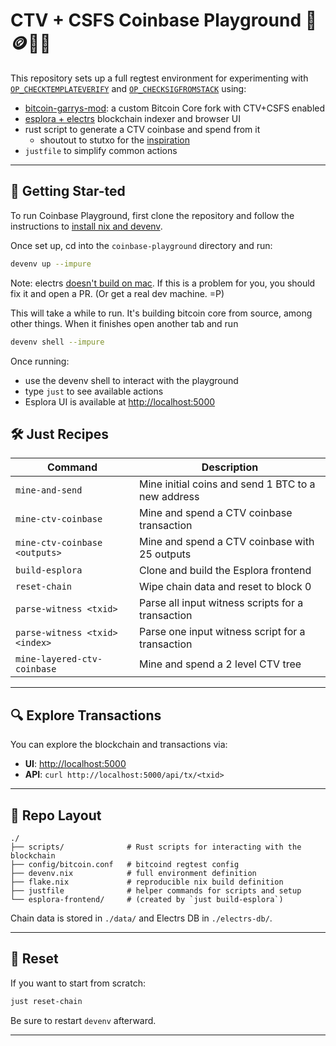 # CTV + CSFS Coinbase Playground 🥪🪙🏰🛝

This repository sets up a full regtest environment for experimenting with [`OP_CHECKTEMPLATEVERIFY`](https://github.com/bitcoin/bips/blob/master/bip-0119.mediawiki) and [`OP_CHECKSIGFROMSTACK`](https://github.com/bitcoin/bips/blob/master/bip-0348.md) using:

- [bitcoin-garrys-mod](https://github.com/average-gary/bitcoin-garrys-mod): a custom Bitcoin Core fork with CTV+CSFS enabled
- [esplora + electrs](https://github.com/blockstream/electrs?ref=new-index) blockchain indexer and browser UI
- rust script to generate a CTV coinbase and spend from it
  - shoutout to stutxo for the [inspiration](https://github.com/stutxo/simple_ctv)
- `justfile` to simplify common actions

---

## 🌟 Getting Star-ted

To run Coinbase Playground, first clone the repository and follow the instructions to [install nix and devenv](https://devenv.sh/getting-started/).

Once set up, cd into the `coinbase-playground` directory and run:

```sh
devenv up --impure
```

Note: electrs [doesn't build on mac](https://github.com/vnprc/coinbase-playground/issues/1). If this is a problem for you, you should fix it and open a PR. (Or get a real dev machine. =P)

This will take a while to run. It's building bitcoin core from source, among other things. When it finishes open another tab and run

```sh
devenv shell --impure
```

Once running:

- use the devenv shell to interact with the playground
- type `just` to see available actions
- Esplora UI is available at [http://localhost:5000](http://localhost:5000)

## 🛠️ Just Recipes

| Command                                | Description                                                  |
|----------------------------------------|--------------------------------------------------------------|
| `mine-and-send`                | Mine initial coins and send 1 BTC to a new address |
| `mine-ctv-coinbase`            | Mine and spend a CTV coinbase transaction |
| `mine-ctv-coinbase <outputs>`  | Mine and spend a CTV coinbase with 25 outputs |
| `build-esplora`                | Clone and build the Esplora frontend |
| `reset-chain`                  | Wipe chain data and reset to block 0 |
| `parse-witness <txid>`         | Parse all input witness scripts for a transaction |
| `parse-witness <txid> <index>` | Parse one input witness script for a transaction |
| `mine-layered-ctv-coinbase`    | Mine and spend a 2 level CTV tree |

---

## 🔍 Explore Transactions

You can explore the blockchain and transactions via:

- **UI**: [http://localhost:5000](http://localhost:5000)
- **API**: `curl http://localhost:5000/api/tx/<txid>`

---

## 📁 Repo Layout

```text
./
├── scripts/              # Rust scripts for interacting with the blockchain
├── config/bitcoin.conf   # bitcoind regtest config
├── devenv.nix            # full environment definition
├── flake.nix             # reproducible nix build definition
├── justfile              # helper commands for scripts and setup
└── esplora-frontend/     # (created by `just build-esplora`)
```

Chain data is stored in `./data/` and Electrs DB in `./electrs-db/`.

---

## 🧹 Reset

If you want to start from scratch:

```sh
just reset-chain
```

Be sure to restart `devenv` afterward.

---
